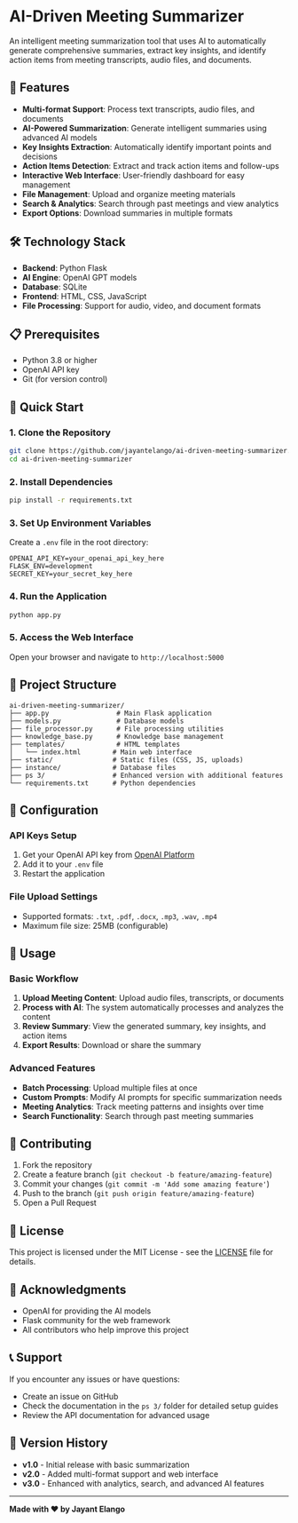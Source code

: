 # AI-Driven Meeting Summarizer

An intelligent meeting summarization tool that uses AI to automatically generate comprehensive summaries, extract key insights, and identify action items from meeting transcripts, audio files, and documents.

## 🚀 Features

- **Multi-format Support**: Process text transcripts, audio files, and documents
- **AI-Powered Summarization**: Generate intelligent summaries using advanced AI models
- **Key Insights Extraction**: Automatically identify important points and decisions
- **Action Items Detection**: Extract and track action items and follow-ups
- **Interactive Web Interface**: User-friendly dashboard for easy management
- **File Management**: Upload and organize meeting materials
- **Search & Analytics**: Search through past meetings and view analytics
- **Export Options**: Download summaries in multiple formats

## 🛠️ Technology Stack

- **Backend**: Python Flask
- **AI Engine**: OpenAI GPT models
- **Database**: SQLite
- **Frontend**: HTML, CSS, JavaScript
- **File Processing**: Support for audio, video, and document formats

## 📋 Prerequisites

- Python 3.8 or higher
- OpenAI API key
- Git (for version control)

## 🚀 Quick Start

### 1. Clone the Repository
```bash
git clone https://github.com/jayantelango/ai-driven-meeting-summarizer.git
cd ai-driven-meeting-summarizer
```

### 2. Install Dependencies
```bash
pip install -r requirements.txt
```

### 3. Set Up Environment Variables
Create a `.env` file in the root directory:
```env
OPENAI_API_KEY=your_openai_api_key_here
FLASK_ENV=development
SECRET_KEY=your_secret_key_here
```

### 4. Run the Application
```bash
python app.py
```

### 5. Access the Web Interface
Open your browser and navigate to `http://localhost:5000`

## 📁 Project Structure

```
ai-driven-meeting-summarizer/
├── app.py                 # Main Flask application
├── models.py              # Database models
├── file_processor.py      # File processing utilities
├── knowledge_base.py      # Knowledge base management
├── templates/             # HTML templates
│   └── index.html        # Main web interface
├── static/               # Static files (CSS, JS, uploads)
├── instance/             # Database files
├── ps 3/                 # Enhanced version with additional features
└── requirements.txt      # Python dependencies
```

## 🔧 Configuration

### API Keys Setup
1. Get your OpenAI API key from [OpenAI Platform](https://platform.openai.com/)
2. Add it to your `.env` file
3. Restart the application

### File Upload Settings
- Supported formats: `.txt`, `.pdf`, `.docx`, `.mp3`, `.wav`, `.mp4`
- Maximum file size: 25MB (configurable)

## 📖 Usage

### Basic Workflow
1. **Upload Meeting Content**: Upload audio files, transcripts, or documents
2. **Process with AI**: The system automatically processes and analyzes the content
3. **Review Summary**: View the generated summary, key insights, and action items
4. **Export Results**: Download or share the summary

### Advanced Features
- **Batch Processing**: Upload multiple files at once
- **Custom Prompts**: Modify AI prompts for specific summarization needs
- **Meeting Analytics**: Track meeting patterns and insights over time
- **Search Functionality**: Search through past meeting summaries

## 🤝 Contributing

1. Fork the repository
2. Create a feature branch (`git checkout -b feature/amazing-feature`)
3. Commit your changes (`git commit -m 'Add some amazing feature'`)
4. Push to the branch (`git push origin feature/amazing-feature`)
5. Open a Pull Request

## 📝 License

This project is licensed under the MIT License - see the [LICENSE](LICENSE) file for details.

## 🙏 Acknowledgments

- OpenAI for providing the AI models
- Flask community for the web framework
- All contributors who help improve this project

## 📞 Support

If you encounter any issues or have questions:
- Create an issue on GitHub
- Check the documentation in the `ps 3/` folder for detailed setup guides
- Review the API documentation for advanced usage

## 🔄 Version History

- **v1.0** - Initial release with basic summarization
- **v2.0** - Added multi-format support and web interface
- **v3.0** - Enhanced with analytics, search, and advanced AI features

---

**Made with ❤️ by Jayant Elango**
